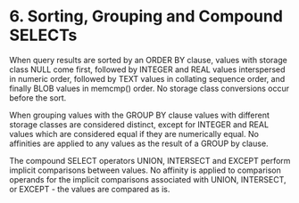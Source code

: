 # 6\. Sorting, Grouping and Compound SELECTs


When query results are sorted by an ORDER BY clause, values with storage
class NULL come first, followed by INTEGER and REAL values
interspersed in numeric order, followed by TEXT values in collating
sequence order, and finally BLOB values in memcmp() order. No storage
class conversions occur before the sort.


When grouping values with the GROUP BY clause values with
different storage classes are considered distinct, except for INTEGER
and REAL values which are considered equal if they are numerically
equal. No affinities are applied to any values as the result of a
GROUP by clause.


The compound SELECT operators UNION,
INTERSECT and EXCEPT perform implicit comparisons between values.
No affinity is applied to comparison operands for the implicit
comparisons associated with UNION, INTERSECT, or EXCEPT \- the values
are compared as is.



